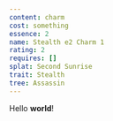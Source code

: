 ```yaml
---
content: charm
cost: something
essence: 2
name: Stealth e2 Charm 1
rating: 2
requires: []
splat: Second Sunrise
trait: Stealth
tree: Assassin
---
```


Hello **world**!
